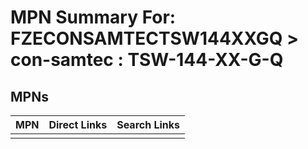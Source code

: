 



# MPN Summary For: FZECONSAMTECTSW144XXGQ > con-samtec : TSW-144-XX-G-Q

## MPNs
  

|MPN|Direct Links|Search Links|
| :--- | :--- | :--- |
||||

